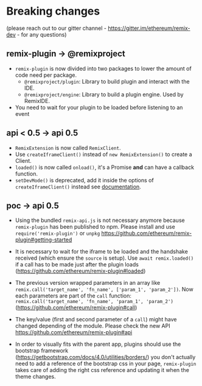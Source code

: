 # Breaking changes 
(please reach out to our gitter channel - https://gitter.im/ethereum/remix-dev - for any questions)


## remix-plugin -> @remixproject
- `remix-plugin` is now divided into two packages to lower the amount of code need per package.
  - `@remixproject/plugin`: Library to build plugin and interact with the IDE.
  - `@remixproject/engine`: Library to build a plugin engine. Used by RemixIDE.
- You need to wait for your plugin to be loaded before listening to an event

## api < 0.5 -> api 0.5
- `RemixExtension` is now called `RemixClient`.
- Use `createIframeClient()` instead of `new RemixExtension()` to create a Client.
- `loaded()` is now called `onload()`, it's a Promise **and** can have a callback function.
- `setDevMode()` is deprecated, add it inside the options of `createIframeClient()` instead see [documentation](./readme.md#DevMode).


## poc -> api 0.5

 - Using the bundled `remix-api.js` is not necessary anymore because `remix-plugin` has been published to npm.
  Please install and use `require('remix-plugin')` or `unpkg`
  https://github.com/ethereum/remix-plugin#getting-started
 
 - It is necessary to wait for the iframe to be loaded and the handshake received (which ensure the `source` is setup).
 Use `await remix.loaded()` if a call has to be made just after the plugin loads (https://github.com/ethereum/remix-plugin#loaded)
 
 - The previous version wrapped parameters in an array like `remix.call('target_name', 'fn_name', ['param_1', 'param_2'])`. Now each parameters are part of the `call` function: `remix.call('target_name', 'fn_name', 'param_1', 'param_2')` (https://github.com/ethereum/remix-plugin#call)
 
 - The key/value (first and second parameter of a `call`) might have changed depending of the module. Please check the new API https://github.com/ethereum/remix-plugin#api
 
 - In order to visually fits with the parent app, plugins should use the bootstrap framework (https://getbootstrap.com/docs/4.0/utilities/borders/)
 you don't actually need to add a reference of the bootstrap css in your page, `remix-plugin` takes care of adding the right css reference and updating it when the theme changes.
 
 
